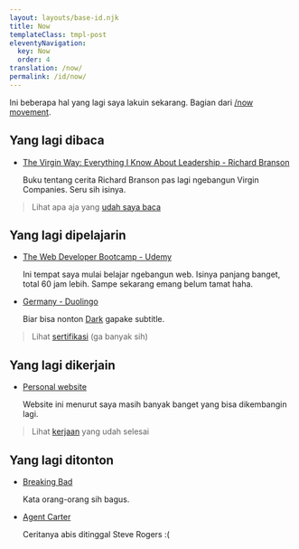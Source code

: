 ```yaml
---
layout: layouts/base-id.njk
title: Now
templateClass: tmpl-post
eleventyNavigation:
  key: Now
  order: 4
translation: /now/
permalink: /id/now/
---
```


Ini beberapa hal yang lagi saya lakuin sekarang. Bagian dari [/now movement](https://nownownow.com).

## Yang lagi dibaca

- [The Virgin Way: Everything I Know About Leadership - Richard Branson](https://www.goodreads.com/book/show/22129114-the-virgin-way)

  Buku tentang cerita Richard Branson pas lagi ngebangun Virgin Companies. Seru sih isinya.

> Lihat apa aja yang [udah saya baca](https://www.goodreads.com/review/list/123404048-muhammad-mufid?shelf=read)

## Yang lagi dipelajarin

- [The Web Developer Bootcamp - Udemy](https://www.udemy.com/course/the-web-developer-bootcamp/)

  Ini tempat saya mulai belajar ngebangun web. Isinya panjang banget, total 60 jam lebih. Sampe sekarang emang belum tamat haha.

- [Germany - Duolingo](https://www.duolingo.com/course/de/en/Learn-German)

  Biar bisa nonton [Dark](https://www.imdb.com/title/tt5753856/) gapake subtitle.

> Lihat [sertifikasi](https://www.linkedin.com/in/mufidu/) (ga banyak sih)

## Yang lagi dikerjain

- [Personal website](https://mufidu.com)

  Website ini menurut saya masih banyak banget yang bisa dikembangin lagi.

> Lihat [kerjaan](https://mufidu.com/projects) yang udah selesai

## Yang lagi ditonton

- [Breaking Bad](https://www.imdb.com/title/tt0903747/)

  Kata orang-orang sih bagus.

- [Agent Carter](https://www.imdb.com/title/tt3475734/)

  Ceritanya abis ditinggal Steve Rogers :(
